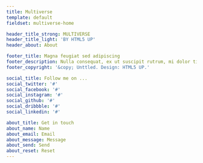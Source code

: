 ```yaml
---
title: Multiverse
template: default
fieldset: multiverse-home

header_title_strong: MULTIVERSE
header_title_light: 'BY HTML5 UP'
header_about: About

footer_title: Magna feugiat sed adipiscing
footer_description: Nulla consequat, ex ut suscipit rutrum, mi dolor tincidunt erat, et scelerisque turpis ipsum eget quis orci mattis aliquet. Maecenas fringilla et ante at lorem et ipsum. Dolor nulla eu bibendum sapien. Donec non pharetra dui. Nulla consequat, ex ut suscipit rutrum, mi dolor tincidunt erat, et scelerisque turpis ipsum.
footer_copyright: '&copy; Unttled. Design: HTML5 UP.'

social_title: Follow me on ...
social_twitter: '#'
social_facebook: '#'
social_instagram: '#'
social_github: '#'
social_dribbble: '#'
social_linkedin: '#'

about_title: Get in touch
about_name: Name
about_email: Email
about_message: Message
about_send: Send
about_reset: Reset
---
```

